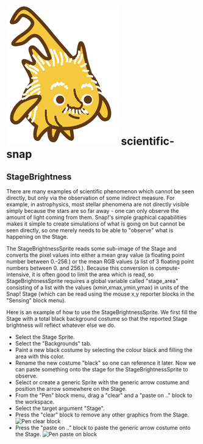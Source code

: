 ![scientific-snap-icon](../images/einstein_snap.png)
scientific-snap
===============

StageBrightness
---------------

There are many examples of scientific phenomenon which cannot be seen directly, but only via the observation of some indirect measure.  For example, in astrophysics, most stellar phenomena are not directly visible simply because the stars are so far away - one can only observe the amount of light coming from them. Snap!'s simple graphical capabilities makes it simple to create simulations of what is going on but cannot be seen directly, so one merely needs to be able to "observe" what is happening on the Stage.

The StageBrightnessSprite reads some sub-image of the Stage and converts the pixel values into either a mean gray value (a floating point number between 0.-256.) or the mean RGB values (a list of 3 floating point numbers between 0. and 256.).  Because this conversion is compute-intensive, it is often good to limit the area which is read, so StageBrightnessSprite requires a global variable called "stage_area" consisting of a list with the values (xmin,xmax,ymin,ymax) in units of the Snap! Stage (which can be read using the mouse x,y reporter blocks in the "Sensing" block menu).

Here is an example of how to use the StageBrightnessSprite.  We first fill the Stage with a total black background costume so that the reported Stage brightness will reflect whatever else we do.
* Select the Stage Sprite.
* Select the "Backgrounds" tab.
* Paint a new black costume by selecting the colour black and filling the area with this color.
* Rename the new costume "black" so one can reference it later.
Now we can paste something onto the stage for the StageBrightnessSprite to observe.
* Select or create a generic Sprite with the generic arrow costume and position the arrow somewhere on the Stage.
* From the "Pen" block menu, drag a "clear" and a "paste on .." block to the workspace.
* Select the target argument "Stage".
* Press the "clear" block to remove any other graphics from the Stage. ![Pen clear block](images/clear_block.png)
* Press the "paste on .." block to paste the generic arrow costume onto the Stage. ![Pen paste on block](paste_on_Stage.png)
